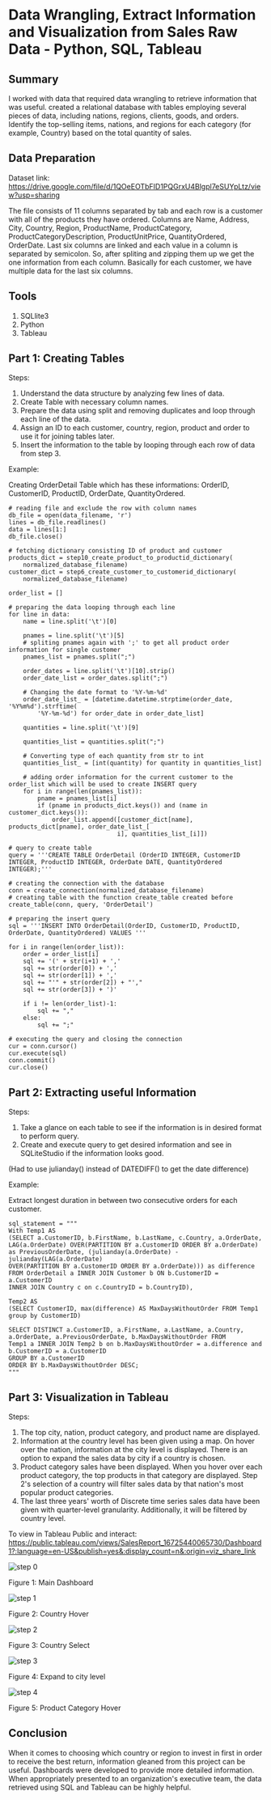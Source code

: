 # Data Wrangling, Extract Information and Visualization from Sales Raw Data - Python, SQL, Tableau

## Summary
I worked with data that required data wrangling to retrieve information that was useful. created a relational database with tables employing several pieces of data, including nations, regions, clients, goods, and orders. Identify the top-selling items, nations, and regions for each category (for example, Country) based on the total quantity of sales. 

## Data Preparation

Dataset link: https://drive.google.com/file/d/1QOeEOTbFID1PQGrxU4Blgpl7eSUYpLtz/view?usp=sharing

The file consists of 11 columns separated by tab and each row is a customer with all of the products they have ordered. Columns are Name, Address, City, Country, Region, ProductName, ProductCategory, ProductCategoryDescription, ProductUnitPrice, QuantityOrdered, OrderDate. Last six columns are linked and each value in a column is separated by semicolon. So, after spliting and zipping them up we get the one information from each column. Basically for each customer, we have multiple data for the last six columns.

## Tools
1. SQLlite3
2. Python
3. Tableau

## Part 1: Creating Tables
Steps:
1. Understand the data structure by analyzing few lines of data.
2. Create Table with necessary column names.
3. Prepare the data using split and removing duplicates and loop through each line of the data.
4. Assign an ID to each customer, country, region, product and order to use it for joining tables later.
5. Insert the information to the table by looping through each row of data from step 3.

Example:

Creating OrderDetail Table which has these informations: OrderID, CustomerID, ProductID, OrderDate, QuantityOrdered.

    # reading file and exclude the row with column names
    db_file = open(data_filename, 'r')
    lines = db_file.readlines()
    data = lines[1:]
    db_file.close()
    
    # fetching dictionary consisting ID of product and customer
    products_dict = step10_create_product_to_productid_dictionary(
        normalized_database_filename)
    customer_dict = step6_create_customer_to_customerid_dictionary(
        normalized_database_filename)

    order_list = []

    # preparing the data looping through each line
    for line in data:
        name = line.split('\t')[0]
       
        pnames = line.split('\t')[5]
        # spliting pnames again with ';' to get all product order information for single customer
        pnames_list = pnames.split(";")

        order_dates = line.split('\t')[10].strip()
        order_date_list = order_dates.split(";")

        # Changing the date format to '%Y-%m-%d'
        order_date_list_ = [datetime.datetime.strptime(order_date, '%Y%m%d').strftime(
            '%Y-%m-%d') for order_date in order_date_list]

        quantities = line.split('\t')[9]

        quantities_list = quantities.split(";")
        
        # Converting type of each quantity from str to int
        quantities_list_ = [int(quantity) for quantity in quantities_list]

        # adding order information for the current customer to the order_list which will be used to create INSERT query
        for i in range(len(pnames_list)):
            pname = pnames_list[i]
            if (pname in products_dict.keys()) and (name in customer_dict.keys()):
                order_list.append([customer_dict[name], products_dict[pname], order_date_list_[
                                  i], quantities_list_[i]])

    # query to create table
    query = '''CREATE TABLE OrderDetail (OrderID INTEGER, CustomerID INTEGER, ProductID INTEGER, OrderDate DATE, QuantityOrdered INTEGER);'''

    # creating the connection with the database
    conn = create_connection(normalized_database_filename)
    # creating table with the function create_table created before
    create_table(conn, query, 'OrderDetail')

    # preparing the insert query
    sql = '''INSERT INTO OrderDetail(OrderID, CustomerID, ProductID, OrderDate, QuantityOrdered) VALUES '''

    for i in range(len(order_list)):
        order = order_list[i]
        sql += '(' + str(i+1) + ','
        sql += str(order[0]) + ','
        sql += str(order[1]) + ','
        sql += "'" + str(order[2]) + "',"
        sql += str(order[3]) + ')'

        if i != len(order_list)-1:
            sql += ","
        else:
            sql += ";"

    # executing the query and closing the connection
    cur = conn.cursor()
    cur.execute(sql)
    conn.commit()
    cur.close()

## Part 2: Extracting useful Information

Steps:
1. Take a glance on each table to see if the information is in desired format to perform query.
2. Create and execute query to get desired information and see in SQLiteStudio if the information looks good.

(Had to use julianday() instead of DATEDIFF() to get the date difference)

Example:

Extract longest duration in between two consecutive orders for each customer.

    sql_statement = """
	With Temp1 AS
	(SELECT a.CustomerID, b.FirstName, b.LastName, c.Country, a.OrderDate, LAG(a.OrderDate) OVER(PARTITION BY a.CustomerID ORDER BY a.OrderDate) as PreviousOrderDate, (julianday(a.OrderDate) - julianday(LAG(a.OrderDate)
	OVER(PARTITION BY a.CustomerID ORDER BY a.OrderDate))) as difference
	FROM OrderDetail a INNER JOIN Customer b ON b.CustomerID = a.CustomerID
	INNER JOIN Country c on c.CountryID = b.CountryID),

	Temp2 AS
	(SELECT CustomerID, max(difference) AS MaxDaysWithoutOrder FROM Temp1
	group by CustomerID)

	SELECT DISTINCT a.CustomerID, a.FirstName, a.LastName, a.Country, a.OrderDate, a.PreviousOrderDate, b.MaxDaysWithoutOrder FROM 
	Temp1 a INNER JOIN Temp2 b on b.MaxDaysWithoutOrder = a.difference and b.CustomerID = a.CustomerID
	GROUP BY a.CustomerID
	ORDER BY b.MaxDaysWithoutOrder DESC;
	"""

## Part 3: Visualization in Tableau

Steps:
1. The top city, nation, product category, and product name are displayed.
2. Information at the country level has been given using a map. On hover over the nation, information at the city level is displayed. There is an option to expand the sales data by city if a country is chosen.
3. Product category sales have been displayed. When you hover over each product category, the top products in that category are displayed. Step 2's selection of a country will filter sales data by that nation's most popular product categories.
4. The last three years' worth of Discrete time series sales data have been given with quarter-level granularity. Additionally, it will be filtered by country level.

To view in Tableau Public and interact: https://public.tableau.com/views/SalesReport_16725440065730/Dashboard1?:language=en-US&publish=yes&:display_count=n&:origin=viz_share_link

![step 0](https://github.com/Imrul2322/Data-Wrangling-and-Extract-information-using-Python-and-SQL/blob/main/Viz%20Assets/main%20dashboard.png "title")

Figure 1: Main Dashboard

![step 1](https://github.com/Imrul2322/Data-Wrangling-and-Extract-information-using-Python-and-SQL/blob/main/Viz%20Assets/country%20hover.png "title")

Figure 2: Country Hover

![step 2](https://github.com/Imrul2322/Data-Wrangling-and-Extract-information-using-Python-and-SQL/blob/main/Viz%20Assets/select%20country.png "title")

Figure 3: Country Select

![step 3](https://github.com/Imrul2322/Data-Wrangling-and-Extract-information-using-Python-and-SQL/blob/main/Viz%20Assets/expand%20city%20level.png "title")

Figure 4: Expand to city level

![step 4](https://github.com/Imrul2322/Data-Wrangling-and-Extract-information-using-Python-and-SQL/blob/main/Viz%20Assets/product%20cat%20hover.png "title")

Figure 5: Product Category Hover

## Conclusion
When it comes to choosing which country or region to invest in first in order to receive the best return, information gleaned from this project can be useful. Dashboards were developed to provide more detailed information. When appropriately presented to an organization's executive team, the data retrieved using SQL and Tableau can be highly helpful.
